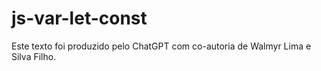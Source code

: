 # js-var-let-const
Este texto foi produzido pelo ChatGPT com co-autoria de Walmyr Lima e Silva Filho.
